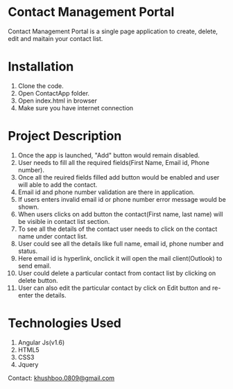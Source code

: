 # Contact Management Portal
Contact Management Portal is a single page application to create, delete, edit and maitain your contact list.


# Installation

1. Clone the code.
2. Open ContactApp folder.
3. Open index.html in browser
4. Make sure you have internet connection

# Project Description

1. Once the app is launched, "Add" button would remain disabled.
2. User needs to fill all the required fields(First Name, Email id, Phone number).
3. Once all the reuired fields filled add button would be enabled and user will able to add the contact.
4. Email id and phone number validation are there in application.
5. If users enters invalid email id or phone number error message would be shown.
6. When users clicks on add button the contact(First name, last name) will be visible in contact list section.
7. To see all the details of the contact user needs to click on the contact name under contact list.
8. User could see all the details like full name, email id, phone number and status.
9. Here email id is hyperlink, onclick it will open the mail client(Outlook) to send email.
10. User could delete a particular contact from contact list by clicking on delete button.
11. User can also edit the particular contact by click on Edit button and re-enter the details.

# Technologies Used
1. Angular Js(v1.6)
2. HTML5
3. CSS3
4. Jquery


Contact: khushboo.0809@gmail.com 
